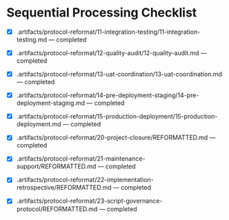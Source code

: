 # Sequential Processing Checklist

- [x] .artifacts/protocol-reformat/11-integration-testing/11-integration-testing.md — completed
- [x] .artifacts/protocol-reformat/12-quality-audit/12-quality-audit.md — completed
- [x] .artifacts/protocol-reformat/13-uat-coordination/13-uat-coordination.md — completed
- [x] .artifacts/protocol-reformat/14-pre-deployment-staging/14-pre-deployment-staging.md — completed
- [x] .artifacts/protocol-reformat/15-production-deployment/15-production-deployment.md — completed

- [x] .artifacts/protocol-reformat/20-project-closure/REFORMATTED.md — completed
- [x] .artifacts/protocol-reformat/21-maintenance-support/REFORMATTED.md — completed
- [x] .artifacts/protocol-reformat/22-implementation-retrospective/REFORMATTED.md — completed
- [x] .artifacts/protocol-reformat/23-script-governance-protocol/REFORMATTED.md — completed
